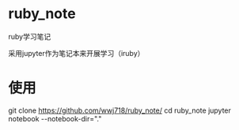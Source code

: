 # ruby_note
ruby学习笔记

采用jupyter作为笔记本来开展学习（iruby）

# 使用
git  clone https://github.com/wwj718/ruby_note/
cd ruby_note
jupyter notebook --notebook-dir="."

